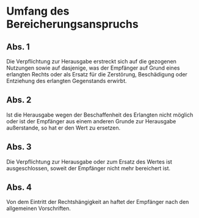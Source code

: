 # Umfang des Bereicherungsanspruchs



## Abs. 1

 Die Verpflichtung zur Herausgabe erstreckt sich auf die gezogenen Nutzungen sowie auf dasjenige, was der Empfänger auf Grund eines erlangten Rechts oder als Ersatz für die Zerstörung, Beschädigung oder Entziehung des erlangten Gegenstands erwirbt.

## Abs. 2

 Ist die Herausgabe wegen der Beschaffenheit des Erlangten nicht möglich oder ist der Empfänger aus einem anderen Grunde zur Herausgabe außerstande, so hat er den Wert zu ersetzen.

## Abs. 3

 Die Verpflichtung zur Herausgabe oder zum Ersatz des Wertes ist ausgeschlossen, soweit der Empfänger nicht mehr bereichert ist.

## Abs. 4

 Von dem Eintritt der Rechtshängigkeit an haftet der Empfänger nach den allgemeinen Vorschriften. 

